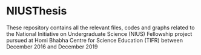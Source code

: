 # NIUSThesis
These repository contains all the relevant files, codes and graphs related to the National Initiative on Undergraduate Science (NIUS) Fellowship project pursued at Homi Bhabha Centre for Science Education (TIFR) between December 2016 and December 2019
